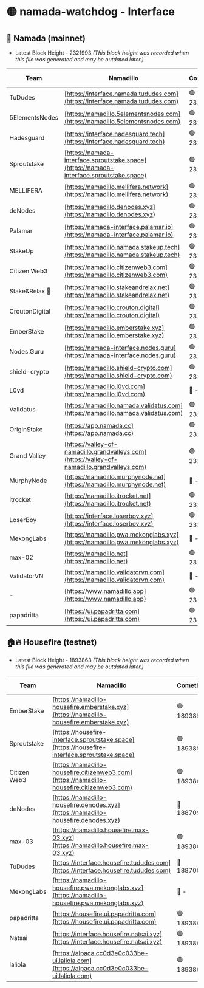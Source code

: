 # 🟡 namada-watchdog - Interface

## 🚀 Namada (mainnet)
- Latest Block Height - 2321993 *(This block height was recorded when this file was generated and may be outdated later.)*

| Team | Namadillo | CometBFT | Indexer | MASP Indexer |
|-|-|-|-|-|
| TuDudes | [https://interface.namada.tududes.com](https://interface.namada.tududes.com) | 🟢 2321971 | 🟢 2321971 | 🟢 2321971 |
| 5ElementsNodes | [https://namadillo.5elementsnodes.com](https://namadillo.5elementsnodes.com) | 🟢 2321972 | 🟢 2321972 | 🟢 2321972 |
| Hadesguard | [https://interface.hadesguard.tech](https://interface.hadesguard.tech) | 🟢 2321973 | 🟢 2321972 | 🟢 2321973 |
| Sproutstake | [https://namada-interface.sproutstake.space](https://namada-interface.sproutstake.space) | 🟢 2321973 | 🟢 2321973 | 🟢 2321973 |
| MELLIFERA | [https://namadillo.mellifera.network](https://namadillo.mellifera.network) | 🟢 2321975 | 🟢 2321975 | 🟢 2321975 |
| deNodes | [https://namadillo.denodes.xyz](https://namadillo.denodes.xyz) | 🟢 2321975 | 🟢 2321975 | 🟢 2321975 |
| Palamar | [https://namada-interface.palamar.io](https://namada-interface.palamar.io) | 🟢 2321976 | 🟢 2321976 | 🟢 2321976 |
| StakeUp | [https://namadillo.namada.stakeup.tech](https://namadillo.namada.stakeup.tech) | 🟢 2321977 | 🟢 2321977 | 🟢 2321977 |
| Citizen Web3 | [https://namadillo.citizenweb3.com](https://namadillo.citizenweb3.com) | 🟢 2321978 | 🟢 2321978 | 🟢 2321978 |
| Stake&Relax 🦥 | [https://namadillo.stakeandrelax.net](https://namadillo.stakeandrelax.net) | 🟢 2321979 | 🟢 2321979 | 🟢 2321978 |
| CroutonDigital | [https://namadillo.crouton.digital](https://namadillo.crouton.digital) | 🟢 2321980 | 🟢 2321979 | 🟢 2321980 |
| EmberStake | [https://namadillo.emberstake.xyz](https://namadillo.emberstake.xyz) | 🟢 2321980 | 🟢 2321980 | 🟢 2321980 |
| Nodes.Guru | [https://namada-interface.nodes.guru](https://namada-interface.nodes.guru) | 🟢 2321981 | 🟢 2321981 | 🟢 2321981 |
| shield-crypto | [https://namadillo.shield-crypto.com](https://namadillo.shield-crypto.com) | 🟢 2321982 | 🟢 2321981 | 🟢 2321981 |
| L0vd | [https://namadillo.l0vd.com](https://namadillo.l0vd.com) | 🔴 - | 🔴 - | 🔴 - |
| Validatus | [https://namadillo.namada.validatus.com](https://namadillo.namada.validatus.com) | 🟢 2321985 | 🔴 2318627 | 🔴 2177377 |
| OriginStake | [https://app.namada.cc](https://app.namada.cc) | 🟢 2321986 | 🟢 2321986 | 🟢 2321985 |
| Grand Valley | [https://valley-of-namadillo.grandvalleys.com](https://valley-of-namadillo.grandvalleys.com) | 🟢 2321986 | 🟢 2321986 | 🟢 2321986 |
| MurphyNode | [https://namadillo.murphynode.net](https://namadillo.murphynode.net) | 🔴 - | 🔴 - | 🔴 - |
| itrocket | [https://namadillo.itrocket.net](https://namadillo.itrocket.net) | 🟢 2321989 | 🟢 2321989 | 🟢 2321989 |
| LoserBoy | [https://interface.loserboy.xyz](https://interface.loserboy.xyz) | 🟢 2321990 | 🟢 2321990 | 🟢 2321989 |
| MekongLabs | [https://namadillo.pwa.mekonglabs.xyz](https://namadillo.pwa.mekonglabs.xyz) | 🔴 - | 🔴 - | 🔴 - |
| max-02 | [https://namadillo.net](https://namadillo.net) | 🟢 2321991 | 🟢 2321991 | 🟢 2321991 |
| ValidatorVN | [https://namadillo.validatorvn.com](https://namadillo.validatorvn.com) | 🔴 - | 🔴 - | 🔴 - |
| - | [https://www.namadillo.app](https://www.namadillo.app) | 🟢 2321993 | 🟢 2321993 | 🟢 2321993 |
| papadritta | [https://ui.papadritta.com](https://ui.papadritta.com) | 🟢 2321993 | 🟢 2321993 | 🟢 2321994 |

## 🏠🔥 Housefire (testnet)
- Latest Block Height - 1893863 *(This block height was recorded when this file was generated and may be outdated later.)*

| Team | Namadillo | CometBFT | Indexer | MASP Indexer |
|-|-|-|-|-|
| EmberStake | [https://namadillo-housefire.emberstake.xyz](https://namadillo-housefire.emberstake.xyz) | 🟢 1893858 | 🟢 1893858 | 🟢 1893858 |
| Sproutstake | [https://housefire-interface.sproutstake.space](https://housefire-interface.sproutstake.space) | 🟢 1893859 | 🟢 1893859 | 🟢 1893859 |
| Citizen Web3 | [https://namadillo-housefire.citizenweb3.com](https://namadillo-housefire.citizenweb3.com) | 🟢 1893860 | 🔴 1887095 | 🔴 1887095 |
| deNodes | [https://namadillo-housefire.denodes.xyz](https://namadillo-housefire.denodes.xyz) | 🔴 1887095 | 🔴 1887095 | 🔴 1887095 |
| max-03 | [https://namadillo.housefire.max-03.xyz](https://namadillo.housefire.max-03.xyz) | 🟢 1893861 | 🟢 1893861 | 🟢 1893861 |
| TuDudes | [https://interface.housefire.tududes.com](https://interface.housefire.tududes.com) | 🔴 1887095 | 🔴 1887095 | 🔴 1887095 |
| MekongLabs | [https://namadillo-housefire.pwa.mekonglabs.xyz](https://namadillo-housefire.pwa.mekonglabs.xyz) | 🔴 - | 🔴 - | 🔴 - |
| papadritta | [https://housefire.ui.papadritta.com](https://housefire.ui.papadritta.com) | 🟢 1893862 | 🟢 1893862 | 🟢 1893862 |
| Natsai | [https://interface.housefire.natsai.xyz](https://interface.housefire.natsai.xyz) | 🟢 1893863 | 🟢 1893863 | 🟢 1893863 |
| laliola | [https://alpaca.cc0d3e0c033be-ui.laliola.com](https://alpaca.cc0d3e0c033be-ui.laliola.com) | 🟢 1893863 | 🟢 1893863 | 🔴 1887095 |

